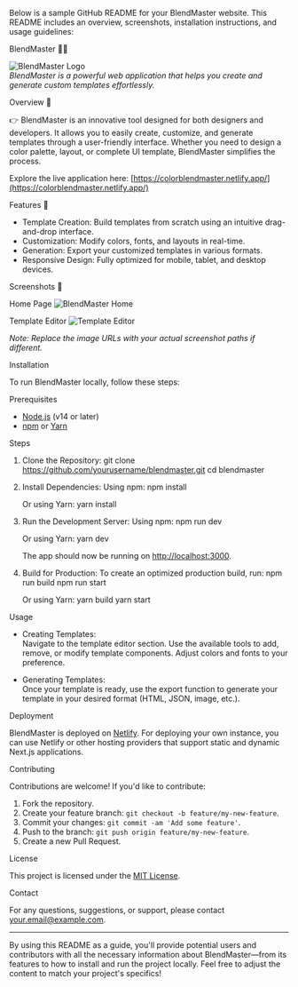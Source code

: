 
Below is a sample GitHub README for your BlendMaster website. This README includes an overview, screenshots, installation instructions, and usage guidelines:


 BlendMaster  🎨✨

![BlendMaster Logo](https://colorblendmaster.netlify.app/favicon.ico)  
*BlendMaster is a powerful web application that helps you create and generate custom templates effortlessly.*

Overview  📖

👉 BlendMaster is an innovative tool designed for both designers and developers. It allows you to easily create, customize, and generate templates through a user-friendly interface. Whether you need to design a color palette, layout, or complete UI template, BlendMaster simplifies the process.

Explore the live application here: [https://colorblendmaster.netlify.app/](https://colorblendmaster.netlify.app/)

Features 🚀

- Template Creation: Build templates from scratch using an intuitive drag-and-drop interface.
- Customization: Modify colors, fonts, and layouts in real-time.
- Generation: Export your customized templates in various formats.
- Responsive Design: Fully optimized for mobile, tablet, and desktop devices.

Screenshots 📸

 Home Page
![BlendMaster Home](https://colorblendmaster.netlify.app/assets/screenshot-home.png)

 Template Editor
![Template Editor](https://colorblendmaster.netlify.app/assets/screenshot-editor.png)

*Note: Replace the image URLs with your actual screenshot paths if different.*

Installation

To run BlendMaster locally, follow these steps:

 Prerequisites
- [Node.js](https://nodejs.org/) (v14 or later)
- [npm](https://www.npmjs.com/) or [Yarn](https://yarnpkg.com/)

 Steps

1. Clone the Repository:
   git clone https://github.com/yourusername/blendmaster.git
   cd blendmaster
   

2. Install Dependencies:
   Using npm:
   npm install
   
   Or using Yarn:
   yarn install
   

3. Run the Development Server:
   Using npm:
   npm run dev
   
   Or using Yarn:
   yarn dev
   
   The app should now be running on [http://localhost:3000](http://localhost:3000).

4. Build for Production:
   To create an optimized production build, run:
   npm run build
   npm run start
   
   Or using Yarn:
   yarn build
   yarn start
   

Usage

- Creating Templates:  
  Navigate to the template editor section. Use the available tools to add, remove, or modify template components. Adjust colors and fonts to your preference.

- Generating Templates:  
  Once your template is ready, use the export function to generate your template in your desired format (HTML, JSON, image, etc.).

Deployment

BlendMaster is deployed on [Netlify](https://www.netlify.com/). For deploying your own instance, you can use Netlify or other hosting providers that support static and dynamic Next.js applications.

Contributing

Contributions are welcome! If you'd like to contribute:
1. Fork the repository.
2. Create your feature branch: `git checkout -b feature/my-new-feature`.
3. Commit your changes: `git commit -am 'Add some feature'`.
4. Push to the branch: `git push origin feature/my-new-feature`.
5. Create a new Pull Request.

License

This project is licensed under the [MIT License](LICENSE).

Contact

For any questions, suggestions, or support, please contact [your.email@example.com](mailto:your.email@example.com).

---

By using this README as a guide, you'll provide potential users and contributors with all the necessary information about BlendMaster—from its features to how to install and run the project locally. Feel free to adjust the content to match your project's specifics!
